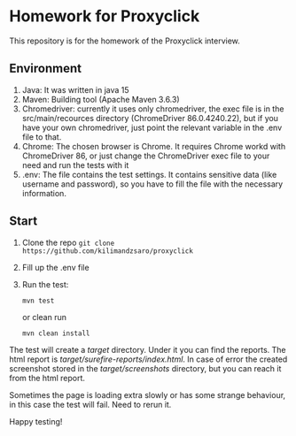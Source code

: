 # Homework for Proxyclick

This repository is for the homework of the Proxyclick interview.

## Environment

1. Java: It was written in java 15
2. Maven: Building tool (Apache Maven 3.6.3)
3. Chromedriver: currently it uses only chromedriver, the exec file is in the src/main/recources directory (ChromeDriver 86.0.4240.22), but if you have your own chromedriver, just point the relevant variable in the .env file to that.
4. Chrome: The chosen browser is Chrome. It requires Chrome workd with ChromeDriver 86, or just change the ChromeDriver exec file to your need and run the tests with it
5. .env: The file contains the test settings. It contains sensitive data (like username and password), so you have to fill the file with the necessary information.

## Start

1. Clone the repo `git clone https://github.com/kilimandzsaro/proxyclick`
2. Fill up the .env file
3. Run the test:

    `mvn test`
    
    or clean run
    
    `mvn clean install`

The test will create a _target_ directory. Under it you can find the reports. The html report is _target/surefire-reports/index.html_. In case of error the created screenshot stored in the _target/screenshots_ directory, but you can reach it from the html report.

Sometimes the page is loading extra slowly or has some strange behaviour, in this case the test will fail. Need to rerun it.

Happy testing!
